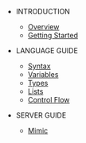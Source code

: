 -   INTRODUCTION

    -   [Overview](README.md)
    -   [Getting Started](quickstart.md)

-   LANGUAGE GUIDE

    -   [Syntax](language/syntax.md)
    -   [Variables](language/variables.md)
    -   [Types](language/types.md)
    -   [Lists](language/lists.md)
    -   [Control Flow](language/controlflow.md)

-   SERVER GUIDE

    -   [Mimic](server/mimic.md)
